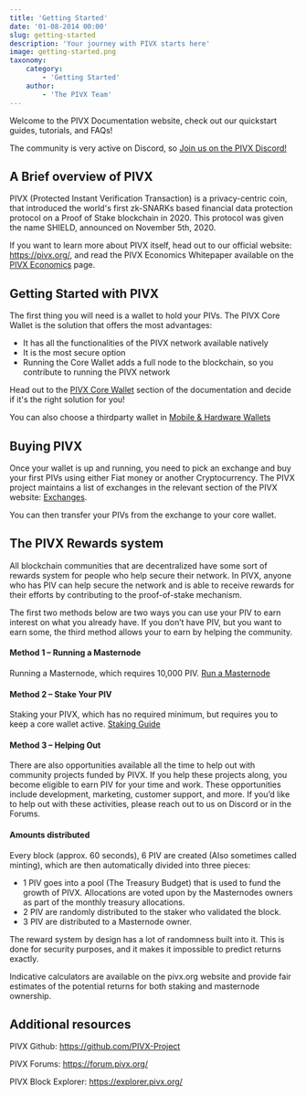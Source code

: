 ```yaml
---
title: 'Getting Started'
date: '01-08-2014 00:00'
slug: getting-started
description: 'Your journey with PIVX starts here'
image: getting-started.png
taxonomy:
    category:
        - 'Getting Started'
    author:
        - 'The PIVX Team'
---
```


Welcome to the PIVX Documentation website, check out our quickstart guides, tutorials, and FAQs!

The community is very active on Discord, so [Join us on the PIVX Discord!](https://discord.pivx.org/)

## A Brief overview of PIVX

PIVX (Protected Instant Verification Transaction) is a privacy-centric coin, that introduced the world's first zk-SNARKs based financial data protection protocol on a Proof of Stake blockchain in 2020. This protocol was given the name SHIELD, announced on November 5th, 2020.

If you want to learn more about PIVX itself, head out to our official website: https://pivx.org/, and read the PIVX Economics Whitepaper available on the [PIVX Economics](https://pivx.org/economics?target=_blank) page.

## Getting Started with PIVX

The first thing you will need is a wallet to hold your PIVs. The PIVX Core Wallet is the solution that offers the most advantages:
* It has all the functionalities of the PIVX network available natively
* It is the most secure option
* Running the Core Wallet adds a full node to the blockchain, so you contribute to running the PIVX network

Head out to the [PIVX Core Wallet](/pivx-core-wallet) section of the documentation and decide if it's the right solution for you!

You can also choose a thirdparty wallet in [Mobile & Hardware Wallets](/mobile-hardware-wallets)

## Buying PIVX

Once your wallet is up and running, you need to pick an exchange and buy your first PIVs using either Fiat money or another Cryptocurrency. The PIVX project maintains a list of exchanges in the relevant section of the PIVX website: [Exchanges](https://pivx.org/exchanges).

You can then transfer your PIVs from the exchange to your core wallet.

## The PIVX Rewards system

All blockchain communities that are decentralized have some sort of rewards system for people who help secure their network.
In PIVX, anyone who has PIV can help secure the network and is able to receive rewards for their efforts by contributing to the proof-of-stake mechanism.

The first two methods below are two ways you can use your PIV to earn interest on what you already have. If you don’t have PIV, but you want to earn some, the third method allows your to earn by helping the community.

#### Method 1 – Running a Masternode
Running a Masternode, which requires 10,000 PIV. [Run a Masternode](/masternodes-and-governance)

#### Method 2 – Stake Your PIV
Staking your PIVX, which has no required minimum, but requires you to keep a core wallet active. [Staking Guide](/staking)

#### Method 3 – Helping Out
There are also opportunities available all the time to help out with community projects funded by PIVX. If you help these projects along, you become eligible to earn PIV for your time and work. These opportunities include development, marketing, customer support, and more. If you’d like to help out with these activities, please reach out to us on Discord or in the Forums.

#### Amounts distributed
Every block (approx. 60 seconds), 6 PIV are created (Also sometimes called minting), which are then automatically divided into three pieces:
* 1 PIV goes into a pool (The Treasury Budget) that is used to fund the growth of PIVX. Allocations are voted upon by the Masternodes owners as part of the monthly treasury allocations.
* 2 PIV are randomly distributed to the staker who validated the block.
* 3 PIV are distributed to a Masternode owner.

The reward system by design has a lot of randomness built into it. This is done for security purposes, and it makes it impossible to predict returns exactly.

Indicative calculators are available on the pivx.org website and provide fair estimates of the potential returns for both staking and masternode ownership.

## Additional resources
PIVX Github: https://github.com/PIVX-Project

PIVX Forums: https://forum.pivx.org/

PIVX Block Explorer: https://explorer.pivx.org/
